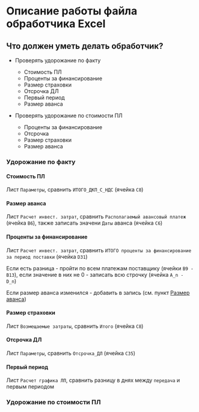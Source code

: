# Описание работы файла обработчика Excel

## Что должен уметь делать обработчик?

- Проверять удорожание по факту

    - Стоимость ПЛ
    - Проценты за финансирование
    - Размер страховки
    - Отсрочка ДЛ
    - Первый период
    - Размер аванса

- Проверять удорожание по стоимости ПЛ

    - Проценты за финансирование
    - Отсрочка
    - Размер страховки
    - Размер аванса

### Удорожание по факту

#### Стоимость ПЛ

Лист `Параметры`, сравнить `ИТОГО_ДКП_С_НДС` (ячейка `C8`)

#### Размер аванса

Лист `Расчет инвест. затрат`, сравнить `Располагаемый авансовый платеж` (ячейка `B6`), также записать значени `Даты` аванса (ячейка `C6`)

#### Проценты за финансирование

Лист `Расчет инвест. затрат`, сравнить `ИТОГО проценты за финансирование за период поставки` (ячейка `D31`)

Если есть разница - пройти по всем платежам поставщику (ячейки `B9 - B13`), если значение в них не 0 - записать всю строчку (ячейка `A_n - D_n`)

Если размер аванса изменился - добавить в запись (см. пункт [Размер аванса](#Размер-аванса))

#### Размер страховки

Лист `Возмещаемые затраты`, сравнить `Итого` (ячейка `C8`)

#### Отсрочка ДЛ

Лист `Параметры`, сравнить `Отсрочка_ДЛ` (ячейка `C35`)

#### Первый период

Лист `Расчет графика ЛП`, сравнить разницу в днях между `передача` и первым периодом

### Удорожание по стоимости ПЛ
